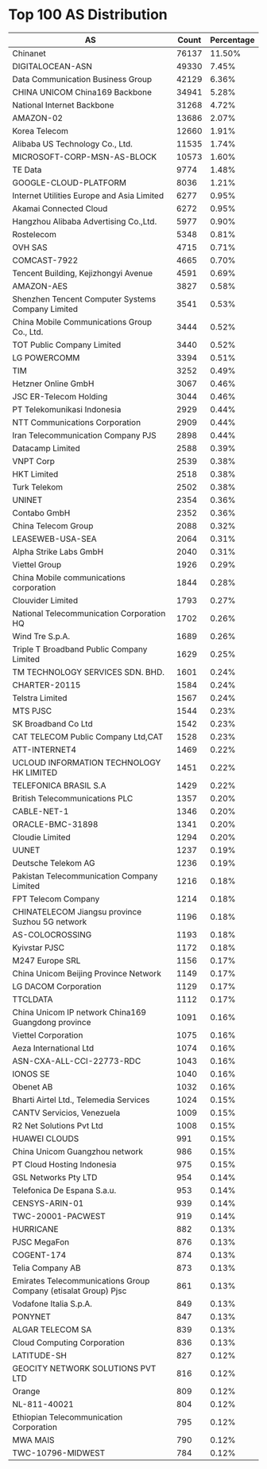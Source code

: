 # Top 100 AS Distribution
| AS | Count | Percentage |
|----|----|----|
| Chinanet | 76137 | 11.50% |
| DIGITALOCEAN-ASN | 49330 | 7.45% |
| Data Communication Business Group | 42129 | 6.36% |
| CHINA UNICOM China169 Backbone | 34941 | 5.28% |
| National Internet Backbone | 31268 | 4.72% |
| AMAZON-02 | 13686 | 2.07% |
| Korea Telecom | 12660 | 1.91% |
| Alibaba US Technology Co., Ltd. | 11535 | 1.74% |
| MICROSOFT-CORP-MSN-AS-BLOCK | 10573 | 1.60% |
| TE Data | 9774 | 1.48% |
| GOOGLE-CLOUD-PLATFORM | 8036 | 1.21% |
| Internet Utilities Europe and Asia Limited | 6277 | 0.95% |
| Akamai Connected Cloud | 6272 | 0.95% |
| Hangzhou Alibaba Advertising Co.,Ltd. | 5977 | 0.90% |
| Rostelecom | 5348 | 0.81% |
| OVH SAS | 4715 | 0.71% |
| COMCAST-7922 | 4665 | 0.70% |
| Tencent Building, Kejizhongyi Avenue | 4591 | 0.69% |
| AMAZON-AES | 3827 | 0.58% |
| Shenzhen Tencent Computer Systems Company Limited | 3541 | 0.53% |
| China Mobile Communications Group Co., Ltd. | 3444 | 0.52% |
| TOT Public Company Limited | 3440 | 0.52% |
| LG POWERCOMM | 3394 | 0.51% |
| TIM | 3252 | 0.49% |
| Hetzner Online GmbH | 3067 | 0.46% |
| JSC ER-Telecom Holding | 3044 | 0.46% |
| PT Telekomunikasi Indonesia | 2929 | 0.44% |
| NTT Communications Corporation | 2909 | 0.44% |
| Iran Telecommunication Company PJS | 2898 | 0.44% |
| Datacamp Limited | 2588 | 0.39% |
| VNPT Corp | 2539 | 0.38% |
| HKT Limited | 2518 | 0.38% |
| Turk Telekom | 2502 | 0.38% |
| UNINET | 2354 | 0.36% |
| Contabo GmbH | 2352 | 0.36% |
| China Telecom Group | 2088 | 0.32% |
| LEASEWEB-USA-SEA | 2064 | 0.31% |
| Alpha Strike Labs GmbH | 2040 | 0.31% |
| Viettel Group | 1926 | 0.29% |
| China Mobile communications corporation | 1844 | 0.28% |
| Clouvider Limited | 1793 | 0.27% |
| National Telecommunication Corporation HQ | 1702 | 0.26% |
| Wind Tre S.p.A. | 1689 | 0.26% |
| Triple T Broadband Public Company Limited | 1629 | 0.25% |
| TM TECHNOLOGY SERVICES SDN. BHD. | 1601 | 0.24% |
| CHARTER-20115 | 1584 | 0.24% |
| Telstra Limited | 1567 | 0.24% |
| MTS PJSC | 1544 | 0.23% |
| SK Broadband Co Ltd | 1542 | 0.23% |
| CAT TELECOM Public Company Ltd,CAT | 1528 | 0.23% |
| ATT-INTERNET4 | 1469 | 0.22% |
| UCLOUD INFORMATION TECHNOLOGY HK LIMITED | 1451 | 0.22% |
| TELEFONICA BRASIL S.A | 1429 | 0.22% |
| British Telecommunications PLC | 1357 | 0.20% |
| CABLE-NET-1 | 1346 | 0.20% |
| ORACLE-BMC-31898 | 1341 | 0.20% |
| Cloudie Limited | 1294 | 0.20% |
| UUNET | 1237 | 0.19% |
| Deutsche Telekom AG | 1236 | 0.19% |
| Pakistan Telecommunication Company Limited | 1216 | 0.18% |
| FPT Telecom Company | 1214 | 0.18% |
| CHINATELECOM Jiangsu province Suzhou 5G network | 1196 | 0.18% |
| AS-COLOCROSSING | 1193 | 0.18% |
| Kyivstar PJSC | 1172 | 0.18% |
| M247 Europe SRL | 1156 | 0.17% |
| China Unicom Beijing Province Network | 1149 | 0.17% |
| LG DACOM Corporation | 1129 | 0.17% |
| TTCLDATA | 1112 | 0.17% |
| China Unicom IP network China169 Guangdong province | 1091 | 0.16% |
| Viettel Corporation | 1075 | 0.16% |
| Aeza International Ltd | 1074 | 0.16% |
| ASN-CXA-ALL-CCI-22773-RDC | 1043 | 0.16% |
| IONOS SE | 1040 | 0.16% |
| Obenet AB | 1032 | 0.16% |
| Bharti Airtel Ltd., Telemedia Services | 1024 | 0.15% |
| CANTV Servicios, Venezuela | 1009 | 0.15% |
| R2 Net Solutions Pvt Ltd | 1008 | 0.15% |
| HUAWEI CLOUDS | 991 | 0.15% |
| China Unicom Guangzhou network | 986 | 0.15% |
| PT Cloud Hosting Indonesia | 975 | 0.15% |
| GSL Networks Pty LTD | 954 | 0.14% |
| Telefonica De Espana S.a.u. | 953 | 0.14% |
| CENSYS-ARIN-01 | 939 | 0.14% |
| TWC-20001-PACWEST | 919 | 0.14% |
| HURRICANE | 882 | 0.13% |
| PJSC MegaFon | 876 | 0.13% |
| COGENT-174 | 874 | 0.13% |
| Telia Company AB | 873 | 0.13% |
| Emirates Telecommunications Group Company (etisalat Group) Pjsc | 861 | 0.13% |
| Vodafone Italia S.p.A. | 849 | 0.13% |
| PONYNET | 847 | 0.13% |
| ALGAR TELECOM SA | 839 | 0.13% |
| Cloud Computing Corporation | 836 | 0.13% |
| LATITUDE-SH | 827 | 0.12% |
| GEOCITY NETWORK SOLUTIONS PVT LTD | 816 | 0.12% |
| Orange | 809 | 0.12% |
| NL-811-40021 | 804 | 0.12% |
| Ethiopian Telecommunication Corporation | 795 | 0.12% |
| MWA MAIS | 790 | 0.12% |
| TWC-10796-MIDWEST | 784 | 0.12% |
